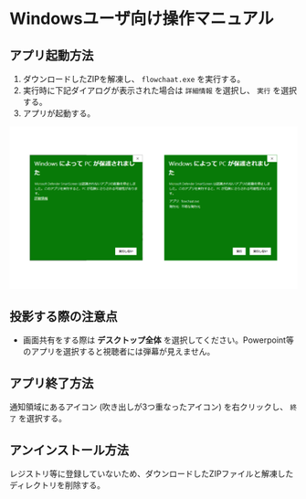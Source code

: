 # Windowsユーザ向け操作マニュアル

## アプリ起動方法

1. ダウンロードしたZIPを解凍し、 `flowchaat.exe` を実行する。
1. 実行時に下記ダイアログが表示された場合は `詳細情報` を選択し、 `実行` を選択する。
1. アプリが起動する。

![win実行時警告画面](https://github.com/jp7eph/flowchaat/blob/images/win_exec_warn_dialog.png)

## 投影する際の注意点

- 画面共有をする際は **デスクトップ全体** を選択してください。Powerpoint等のアプリを選択すると視聴者には弾幕が見えません。

## アプリ終了方法

通知領域にあるアイコン (吹き出しが3つ重なったアイコン) を右クリックし、 `終了` を選択する。

## アンインストール方法

レジストリ等に登録していないため、ダウンロードしたZIPファイルと解凍したディレクトリを削除する。
